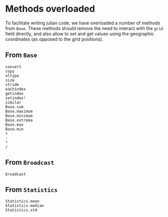 # Methods overloaded

To facilitate writing julian code, we have overloaded a number of methods from
`Base`. These methods should remove the need to interact with the `grid` field
directly, and also allow to set and get values using the geographic coordinates
(as opposed to the grid positions).

## From `Base`

```@docs
convert
copy
eltype
size
stride
eachindex
getindex
setindex!
similar
Base.sum
Base.maximum
Base.minimum
Base.extrema
Base.max
Base.min
+
-
*
/
```

## From `Broadcast`

```@docs
broadcast
```

## From `Statistics`

```@docs
Statistics.mean
Statistics.median
Statistics.std
```
